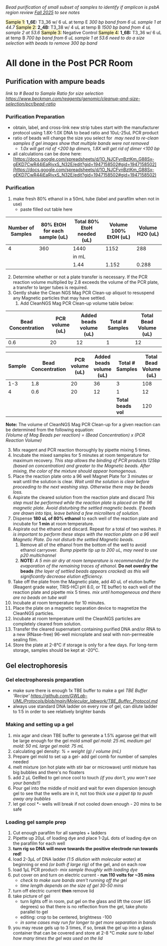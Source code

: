 *Bead purification of small subset of samples to identify if amplicon is psbA region review [Fall 2025](../../Notes/Meeting%20Notes/Fall%202025.md) to see notes*

<mark style="background: #FFF3A3A6;">Sample 1:</mark> **1_6E:** T3_36 w/ 6 uL at temp E *300 bp band from 6 uL sample 1 at 44.7*
<mark style="background: #FFF3A3A6;">Sample 2:</mark> **2_4B:** T3_38 w/ 4 uL at temp B *1500 bp band from 4 uL sample 2 at 53.6*
<mark style="background: #FFF3A3A6;">Sample 3:</mark> Negative Control 
<mark style="background: #FFF3A3A6;">Sample 4:</mark> **1_6B:** T3_36 w/ 6 uL at temp B *700 bp band from 6 uL sample 1 at 53.6* 
	*need to do a size selection with beads to remove 300 bp band* 

# All done in the Post PCR Room
## Purification with ampure beads
*link to # Bead to Sample Ratio for size selection https://www.beckman.com/reagents/genomic/cleanup-and-size-selection/pcr/bead-ratio* 
### Purification Preparation
- obtain, label, and cross-link new strip tubes start with the manufacturer protocol using 1.8X-1.0X DNA to bead ratio and 10uL-25uL PCR product 
- ratio of beads will change the size you select for 
	*may need to re-clean samples if gel images show that multiple bands were not removed*
	- *1.0x will get rid of <200 bp dimers, 1.8X will get rid of dimer <100 bp* 
- all calculations can be done here: [https://docs.google.com/spreadsheets/d/1O_NJCFvnBztKm_G88Sx-gEKD7CwR44iEaRjyxS_N32E/edit?gid=1947158502#gid=1947158502](https://docs.google.com/spreadsheets/d/1O_NJCFvnBztKm_G88Sx-gEKD7CwR44iEaRjyxS_N32E/edit?gid=1947158502#gid=1947158502)

### Purification 
1. make fresh 80% ethanol in a 50mL tube (label and parafilm when not in use)
    - paste filled out table here

| Number of Samples | 80% EtOH for each sample (uL) | Total 80% EtoH needed (uL) | Volume 100% EtOH (uL) | Volume H2O (uL) |
| ----------------- | ----------------------------- | -------------------------- | --------------------- | --------------- |
| 4                 | 360                           | 1440                       | 1152                  | 288             |
|                   |                               | in mL                      |                       |                 |
|                   |                               | 1.44                       | 1.152                 | 0.288           |

2. Determine whether or not a plate transfer is necessary. If the PCR reaction volume multiplied by 2.8 exceeds the volume of the PCR plate, a transfer to larger tubes is required.
3. Gently shake the Clean NGS Mag PCR Clean-up aliquot to resuspend any Magnetic particles that may have settled.
    1. Add CleanNGS Mag PCR Clean-up volume table below:
    
| Bead Concentration | PCR volume (uL) | Added beads volume (uL) | Total # Samples | Total Bead Volume (uL) |
| ------------------ | --------------- | ----------------------- | --------------- | ---------------------- |
| 0.6                | 20              | 12                      | 1               | 12                     |


| Sample | Bead Concentration | PCR volume (uL) | Added beads volume (uL) | Total # Samples     | Total Bead Volume (uL) |
| ------ | ------------------ | --------------- | ----------------------- | ------------------- | ---------------------- |
| 1-3    | 1.8                | 20              | 36                      | 3                   | 108                    |
| 4      | 0.6                | 20              | 12                      | 1                   | 12                     |
|        |                    |                 |                         | **Total beads vol** | 120                    |
**Note:** The volume of CleanNGS Mag PCR Clean-up for a given reaction can be determined from the following equation:  
_(Volume of Mag Beads per reaction) = (Bead Concentration) x (PCR Reaction Volume)_

3. Mix reagent and PCR reaction thoroughly by pipette mixing 5 times.
4. Incubate the mixed samples for 5 minutes at room temperature for maximum recovery. 
	*This step allows the binding of PCR products 125bp (based on concentration) and greater to the Magnetic beads. After mixing, the color of the mixture should appear homogenous.*
5. Place the reaction plate onto a 96 well Magnet Plate for 3 minutes or wait until the solution is clear.
	*Wait until the solution is clear before proceeding to the next washing step. Otherwise there may be beads loss.*
6. Aspirate the cleared solution from the reaction plate and discard
	*This step must be performed while the reaction plate is placed on the 96 magnetic plate. Avoid disturbing the settled magnetic beads. If beads are drawn into tips, leave behind a few microliters of solution.*
7. Dispense **180 uL of 80% ethanol** to each well of the reaction plate and incubate for **1 min** at room temperature. 
8. Aspirate out the ethanol and discard. Repeat for a total of two washes. 
	*It is important to perform these steps with the reaction plate on a 96 well Magnetic Plate. Do not disturb the settled Magnetic beads.*
    1. Remove all of the ethanol from the bottom of the well to avoid ethanol carryover. 
	    *Bump pipette tip up to 200 uL, may need to use p20 multichannel*
    2. **NOTE:** *A 5 min air dry at room temperature is recommended for the evaporation of the remaining traces of ethanol.* **Do not overdry the beads** *(the layer of settled beads appears cracked) as this will significantly decrease elution efficiency.*
9. Take off the plate from the Magnetic plate, add 40 uL of elution buffer (Reagent grade water, TRIS-HCl pH 8.0, or TE buffer) to each well of the reaction plate and pipette mix 5 times.
    *mix until homogeneous and there are no beads on tube wall*
10. Incubate at room temperature for 10 minutes.
11. Place the plate on a magnetic separation device to magnetize the CleanNGS particles. 
12. Incubate at room temperature until the CleanNGS particles are completely cleared from solution.
13. Transfer the cleared supernatant containing purified DNA and/or RNA to a new (RNase-free) 96-well microplate and seal with non-permeable sealing film.
14. Store the plate at 2-8°C if storage is only for a few days. For long-term storage, samples should be kept at -20°C.

## Gel electrophoresis 

### Gel electrophoresis preparation
- make sure there is enough 1x TBE buffer to make a gel
	*TBE Buffer 'Recipe' https://github.com/GWLab-UML/Protocols/blob/main/Molecular_labwork/TBE_Buffer_Protocol.md*
- always use standard DNA ladder on every row of gel, can dilute ladder to 1:5 in order to see relatively brighter bands

### Making and setting up a gel
1. mix agar and clean TBE buffer to generate a 1.5% agarose gel that will be large enough for the gel mold
	*small gel mold: 25 mL
	medium gel mold: 50 mL
	large gel mold: 75 mL*
2. calculating gel density:
    *% = weight (g) / volume (mL)*
3. Prepare gel mold to set up a gel- add gel comb for number of samples needed
4. melt mixture (on hot plate with stir bar or microwave) until mixture has big bubbles and there's no floaters
5. add 2 µL GelRed to gel once cool to touch *(if you don't, you won't see your bands!!)*
6. Pour gel into the middle of mold and wait for even dispersion (enough gel to see that the wells are in it, not too thick
	*use a pipet tip to push away any bubbles* 
7. let gel cool *- wells will break if not cooled down enough - 20 mins to be safe

### Loading gel sample prep
1. Cut enough parafilm for all samples + ladders
2. Pipette up 20µL of loading dye and place 1-2µL dots of loading dye on the parafilm for each well
3. **turn rig so DNA will move towards the positive electrode run towards red!**
4. load 2-3µL of DNA ladder *(1:5 dilution with molecular water)* at beginning or end *(or both if large rig)* of the gel, and on each row
5. load 1µL PCR product- *mix sample thoughly with loading dye*
6. put cover on and turn on electric current - **run 110 volts for ~35 mins**
    - *check to make sure bands aren't running off the gel*
    - *time length depends on the size of gel 30-50 mins*
7. turn off electric current **then** remove lid
8. take picture of gel 
    - turn lights off in room, put gel on the glass and lift the cover (45 degrees) so that there is no reflection from the gel, take photo parallel to gel
    - editing: crop to be centered, brightness -100
    - *in some cases may run for longer to get more separation in bands*
9. you may reuse gels up to 3 times, if so, break the gel up into a glass container that can be covered and store at 2-8 °C 
	*make sure to label how many times the gel was used on the lid*

